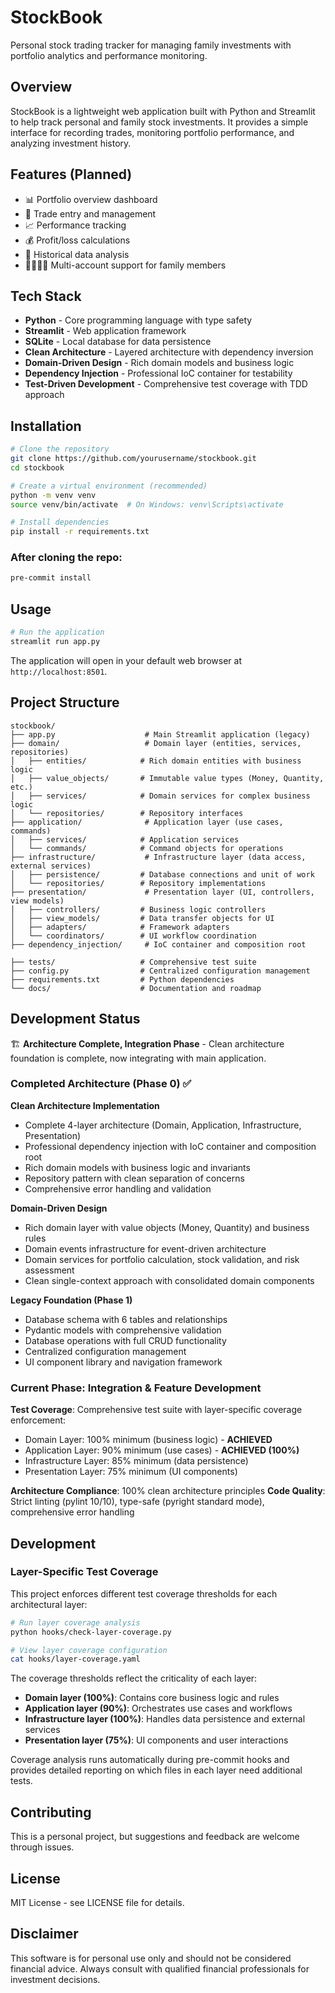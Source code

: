 # StockBook

Personal stock trading tracker for managing family investments with portfolio analytics and performance monitoring.

## Overview

StockBook is a lightweight web application built with Python and Streamlit to help track personal and family stock investments. It provides a simple interface for recording trades, monitoring portfolio performance, and analyzing investment history.

## Features (Planned)

- 📊 Portfolio overview dashboard
- 📝 Trade entry and management
- 📈 Performance tracking
- 💰 Profit/loss calculations
- 📅 Historical data analysis
- 👨‍👩‍👧‍👦 Multi-account support for family members

## Tech Stack

- **Python** - Core programming language with type safety
- **Streamlit** - Web application framework
- **SQLite** - Local database for data persistence
- **Clean Architecture** - Layered architecture with dependency inversion
- **Domain-Driven Design** - Rich domain models and business logic
- **Dependency Injection** - Professional IoC container for testability
- **Test-Driven Development** - Comprehensive test coverage with TDD approach

## Installation

```bash
# Clone the repository
git clone https://github.com/yourusername/stockbook.git
cd stockbook

# Create a virtual environment (recommended)
python -m venv venv
source venv/bin/activate  # On Windows: venv\Scripts\activate

# Install dependencies
pip install -r requirements.txt
```

### After cloning the repo:
```bash
pre-commit install
```

## Usage

```bash
# Run the application
streamlit run app.py
```

The application will open in your default web browser at `http://localhost:8501`.

## Project Structure

```
stockbook/
├── app.py                    # Main Streamlit application (legacy)
├── domain/                   # Domain layer (entities, services, repositories)
│   ├── entities/            # Rich domain entities with business logic
│   ├── value_objects/       # Immutable value types (Money, Quantity, etc.)
│   ├── services/            # Domain services for complex business logic
│   └── repositories/        # Repository interfaces
├── application/              # Application layer (use cases, commands)
│   ├── services/            # Application services
│   └── commands/            # Command objects for operations
├── infrastructure/           # Infrastructure layer (data access, external services)
│   ├── persistence/         # Database connections and unit of work
│   └── repositories/        # Repository implementations
├── presentation/             # Presentation layer (UI, controllers, view models)
│   ├── controllers/         # Business logic controllers
│   ├── view_models/         # Data transfer objects for UI
│   ├── adapters/            # Framework adapters
│   └── coordinators/        # UI workflow coordination
├── dependency_injection/     # IoC container and composition root

├── tests/                   # Comprehensive test suite
├── config.py                # Centralized configuration management
├── requirements.txt         # Python dependencies
└── docs/                    # Documentation and roadmap
```

## Development Status

🏗️ **Architecture Complete, Integration Phase** - Clean architecture foundation is complete, now integrating with main application.

### Completed Architecture (Phase 0) ✅

**Clean Architecture Implementation**
- Complete 4-layer architecture (Domain, Application, Infrastructure, Presentation)
- Professional dependency injection with IoC container and composition root
- Rich domain models with business logic and invariants
- Repository pattern with clean separation of concerns
- Comprehensive error handling and validation

**Domain-Driven Design**
- Rich domain layer with value objects (Money, Quantity) and business rules
- Domain events infrastructure for event-driven architecture
- Domain services for portfolio calculation, stock validation, and risk assessment
- Clean single-context approach with consolidated domain components

**Legacy Foundation (Phase 1)**
- Database schema with 6 tables and relationships  
- Pydantic models with comprehensive validation
- Database operations with full CRUD functionality
- Centralized configuration management
- UI component library and navigation framework

### Current Phase: Integration & Feature Development

**Test Coverage**: Comprehensive test suite with layer-specific coverage enforcement:
- Domain Layer: 100% minimum (business logic) - **ACHIEVED**
- Application Layer: 90% minimum (use cases) - **ACHIEVED (100%)**
- Infrastructure Layer: 85% minimum (data persistence)
- Presentation Layer: 75% minimum (UI components)

**Architecture Compliance**: 100% clean architecture principles
**Code Quality**: Strict linting (pylint 10/10), type-safe (pyright standard mode), comprehensive error handling

## Development

### Layer-Specific Test Coverage

This project enforces different test coverage thresholds for each architectural layer:

```bash
# Run layer coverage analysis
python hooks/check-layer-coverage.py

# View layer coverage configuration
cat hooks/layer-coverage.yaml
```

The coverage thresholds reflect the criticality of each layer:
- **Domain layer (100%)**: Contains core business logic and rules
- **Application layer (90%)**: Orchestrates use cases and workflows  
- **Infrastructure layer (100%)**: Handles data persistence and external services
- **Presentation layer (75%)**: UI components and user interactions

Coverage analysis runs automatically during pre-commit hooks and provides detailed reporting on which files in each layer need additional tests.

## Contributing

This is a personal project, but suggestions and feedback are welcome through issues.

## License

MIT License - see LICENSE file for details.

## Disclaimer

This software is for personal use only and should not be considered financial advice. Always consult with qualified financial professionals for investment decisions.
